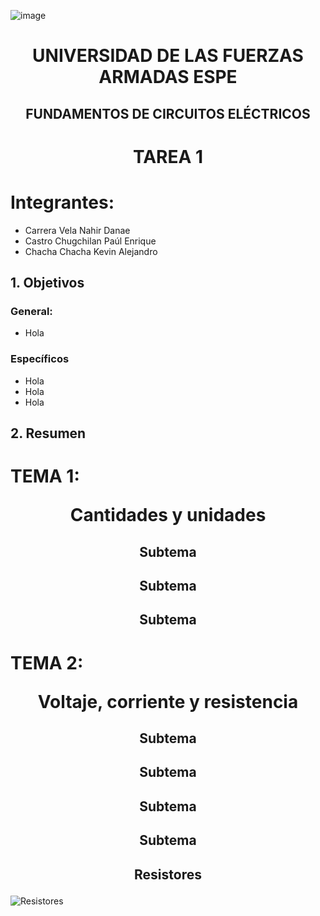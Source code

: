 ![image](https://user-images.githubusercontent.com/93786746/140655838-7c999627-5d62-4b5b-b862-13d8b001fe41.png)
# <p align=center> UNIVERSIDAD DE LAS FUERZAS ARMADAS ESPE 
## <p align=center> FUNDAMENTOS DE CIRCUITOS ELÉCTRICOS
# <p align=center>  TAREA 1
# Integrantes: 
* Carrera Vela Nahir Danae
* Castro Chugchilan Paúl Enrique
* Chacha Chacha Kevin Alejandro
## 1. Objetivos
  ### General: 
  * Hola
  ### Específicos
  * Hola
  * Hola
  * Hola
## 2. Resumen
  # TEMA 1: <p align=center> Cantidades y unidades
## <p align=center> Subtema
## <p align=center> Subtema
## <p align=center> Subtema
  # TEMA 2: <p align=center> Voltaje, corriente y resistencia
## <p align=center> Subtema
## <p align=center> Subtema
## <p align=center> Subtema
## <p align=center> Subtema
## <p align=center> Resistores
![Resistores](https://user-images.githubusercontent.com/93786746/140655732-e59f1a07-a1da-4ecf-a479-d21988c86653.png)
